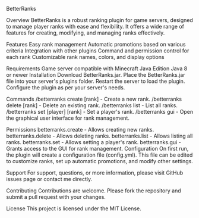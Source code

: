 BetterRanks

Overview
BetterRanks is a robust ranking plugin for game servers, designed to manage player ranks with ease and flexibility. It offers a wide range of features for creating, modifying, and managing ranks effectively.

Features
Easy rank management
Automatic promotions based on various criteria
Integration with other plugins
Command and permission control for each rank
Customizable rank names, colors, and display options

Requirements
Game server compatible with Minecraft Java Edition
Java 8 or newer
Installation
Download BetterRanks.jar.
Place the BetterRanks.jar file into your server's plugins folder.
Restart the server to load the plugin.
Configure the plugin as per your server's needs.

Commands
/betterranks create [rank] - Create a new rank.
/betterranks delete [rank] - Delete an existing rank.
/betterranks list - List all ranks.
/betterranks set [player] [rank] - Set a player's rank.
/betterranks gui - Open the graphical user interface for rank management.

Permissions
betterranks.create - Allows creating new ranks.
betterranks.delete - Allows deleting ranks.
betterranks.list - Allows listing all ranks.
betterranks.set - Allows setting a player's rank.
betterranks.gui - Grants access to the GUI for rank management.
Configuration
On first run, the plugin will create a configuration file (config.yml). This file can be edited to customize ranks, set up automatic promotions, and modify other settings.

Support
For support, questions, or more information, please visit GitHub issues page or contact me directly.

Contributing
Contributions are welcome. Please fork the repository and submit a pull request with your changes.

License
This project is licensed under the MIT License.
